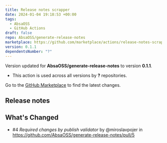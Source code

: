 ```yaml
---
title: Release notes scrapper
date: 2024-01-04 19:18:53 +00:00
tags:
  - AbsaOSS
  - GitHub Actions
draft: false
repo: AbsaOSS/generate-release-notes
marketplace: https://github.com/marketplace/actions/release-notes-scrapper
version: 0.1.1
dependentsNumber: "?"
---
```



Version updated for **AbsaOSS/generate-release-notes** to version **0.1.1**.
- This action is used across all versions by **?** repositories.

Go to the [GitHub Marketplace](https://github.com/marketplace/actions/release-notes-scrapper) to find the latest changes.

## Release notes

## What's Changed
- #4 _Required changes by publish validator_ by @miroslavpojer in https://github.com/AbsaOSS/generate-release-notes/pull/5

